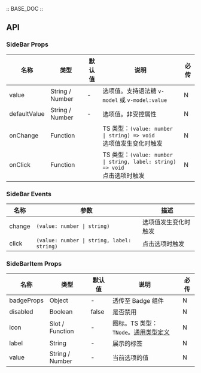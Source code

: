 :: BASE_DOC ::

## API
### SideBar Props

名称 | 类型 | 默认值 | 说明 | 必传
-- | -- | -- | -- | --
value | String / Number | - | 选项值。支持语法糖 `v-model` 或 `v-model:value` | N
defaultValue | String / Number | - | 选项值。非受控属性 | N
onChange | Function |  | TS 类型：`(value: number \| string) => void`<br/>选项值发生变化时触发 | N
onClick | Function |  | TS 类型：`(value: number \| string, label: string) => void`<br/>点击选项时触发 | N

### SideBar Events

名称 | 参数 | 描述
-- | -- | --
change | `(value: number \| string)` | 选项值发生变化时触发
click | `(value: number \| string, label: string)` | 点击选项时触发

### SideBarItem Props

名称 | 类型 | 默认值 | 说明 | 必传
-- | -- | -- | -- | --
badgeProps | Object | - | 透传至 Badge 组件 | N
disabled | Boolean | false | 是否禁用 | N
icon | Slot / Function | - | 图标。TS 类型：`TNode`。[通用类型定义](https://github.com/Tencent/tdesign-mobile-vue/blob/develop/src/common.ts) | N
label | String | - | 展示的标签 | N
value | String / Number | - | 当前选项的值 | N
